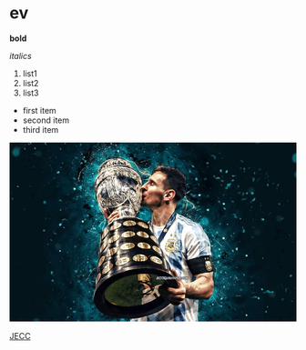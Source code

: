 #  ev
**bold**


*italics*

1. list1
2. list2
3. list3

- first item
- second item 
- third item

![lionel messi](https://github.com/pauljohny123/repo/blob/main/img/HD-wallpaper-lionel-messi-copa-america-2021-messi-2021-argentina-captain-kiss-trophy-cup.jpg)

[JECC](jecc.ac.in)

